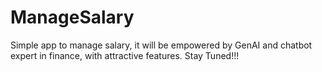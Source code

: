 # ManageSalary
Simple app to manage salary, it will be empowered by GenAI and chatbot expert in finance, with attractive features. Stay Tuned!!!

